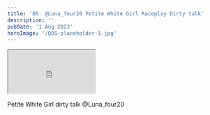 ```yaml
---
title: '88. @Luna_four20 Petite White Girl Raceplay Dirty talk'
description: ''
pubDate: '1 Aug 2023'
heroImage: '/QOS-placeholder-1.jpg'
---
```

<iframe src="https://drive.google.com/file/d/1ykM1gO2kCc9565GJfRSl_5W9_p-Z0FN7/preview" width="200" height="100" allow="autoplay" allowfullscreen="allowfullscreen"></iframe>

Petite White Girl dirty talk @Luna_four20